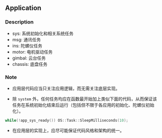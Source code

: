 ## Application

### Description

- sys: 系统初始化和相关系统任务
- msg: 通讯任务
- ins: 陀螺仪任务
- motor: 电机驱动任务
- gimbal: 云台任务
- chassis: 底盘任务

### Note

- 应用层代码应当只关注应用逻辑，而无需关注底层实现。

- 除 `system` 外，任何任务均应在函数最开始加上类似下面的代码，从而保证该任务在系统初始化结束后运行（包括但不限于各应用的初始化、陀螺仪初始化）。
```c++
while(!app_sys_ready()) OS::Task::SleepMilliseconds(10);
```

- 在应用层的实现上，应尽可能保证代码风格和架构的统一。